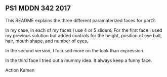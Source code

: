 ## PS1 MDDN 342 2017

This README explains the three different paramaterized faces for part2. 

In my case, in each of my faces I use 4 or 5 sliders. For the first face I used my previous solution but added controls for the height, position of eye ball, hair, mouth shape, and number of eyes.

In the second version, I focused more on the look than expression. 

In the third face I tried out a mummy idea. It always keep a funny face.


Action Kamen